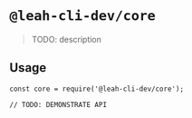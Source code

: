 # `@leah-cli-dev/core`

> TODO: description

## Usage

```
const core = require('@leah-cli-dev/core');

// TODO: DEMONSTRATE API
```
